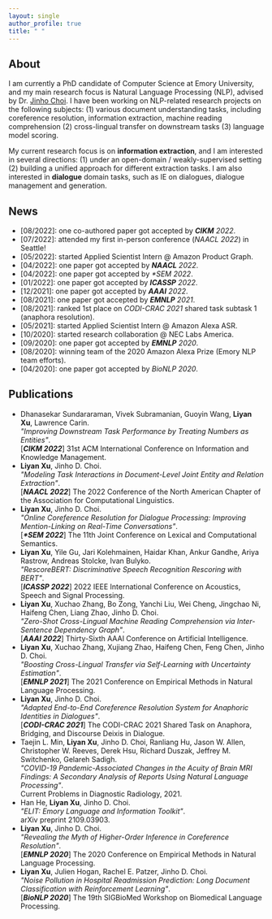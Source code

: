 ```yaml
---
layout: single
author_profile: true
title: " "
---
```


## About

I am currently a PhD candidate of Computer Science at Emory University, and my main research focus is Natural Language
Processing (NLP), advised by Dr. [Jinho Choi](https://www.emorynlp.org/faculty/jinho-choi). I have been working on NLP-related research projects on the following subjects: (1) various document understanding tasks, including coreference
resolution, information extraction, machine reading comprehension (2) cross-lingual transfer on downstream tasks (3) language model scoring.

My current research focus is on **information extraction**, and I am interested in several directions: (1) under an open-domain / weakly-supervised setting (2) building a unified approach for different extraction tasks. I am also interested in **dialogue** domain tasks, such as IE on dialogues, dialogue management and generation.

## News

* \[08/2022\]: one co-authored paper got accepted by ***CIKM** 2022*.
* \[07/2022\]: attended my first in-person conference (*NAACL 2022*) in Seattle!
* \[05/2022\]: started Applied Scientist Intern @ Amazon Product Graph.
* \[04/2022\]: one paper got accepted by ***NAACL** 2022*.
* \[04/2022\]: one paper got accepted by *\*SEM 2022*.
* \[01/2022\]: one paper got accepted by ***ICASSP** 2022*.
* \[12/2021\]: one paper got accepted by ***AAAI** 2022*.
* \[08/2021\]: one paper got accepted by ***EMNLP** 2021*.
* \[08/2021\]: ranked 1st place on *CODI-CRAC 2021* shared task subtask 1 (anaphora resolution).
* \[05/2021\]: started Applied Scientist Intern @ Amazon Alexa ASR.
* \[10/2020\]: started research collaboration @ NEC Labs America.
* \[09/2020\]: one paper got accepted by ***EMNLP** 2020*.
* \[08/2020\]: winning team of the 2020 Amazon Alexa Prize (Emory NLP team efforts).
* \[04/2020\]: one paper got accepted by *BioNLP 2020*.

## Publications

* Dhanasekar Sundararaman, Vivek Subramanian, Guoyin Wang, **Liyan Xu**, Lawrence Carin.  
*"Improving Downstream Task Performance by Treating Numbers as Entities"*.  
\[***CIKM 2022***\] 31st ACM International Conference on Information and Knowledge Management.
* **Liyan Xu**, Jinho D. Choi.  
*"Modeling Task Interactions in Document-Level Joint Entity and Relation Extraction"*.  
\[***NAACL 2022***\] The 2022 Conference of the North American Chapter of the Association for Computational Linguistics.
* **Liyan Xu**, Jinho D. Choi.  
*"Online Coreference Resolution for Dialogue Processing: Improving Mention-Linking on Real-Time Conversations"*.  
\[***\*SEM 2022***\] The 11th Joint Conference on Lexical and Computational Semantics.
* **Liyan Xu**, Yile Gu, Jari Kolehmainen, Haidar Khan, Ankur Gandhe, Ariya Rastrow, Andreas Stolcke, Ivan Bulyko.  
*"RescoreBERT: Discriminative Speech Recognition Rescoring with BERT"*.  
\[***ICASSP 2022***\] 2022 IEEE International Conference on Acoustics, Speech and Signal Processing.
* **Liyan Xu**, Xuchao Zhang, Bo Zong, Yanchi Liu, Wei Cheng, Jingchao Ni, Haifeng Chen, Liang Zhao, Jinho D. Choi.  
*"Zero-Shot Cross-Lingual Machine Reading Comprehension via Inter-Sentence Dependency Graph"*.  
\[***AAAI 2022***\] Thirty-Sixth AAAI Conference on Artificial Intelligence.
* **Liyan Xu**, Xuchao Zhang, Xujiang Zhao, Haifeng Chen, Feng Chen, Jinho D. Choi.  
*"Boosting Cross-Lingual Transfer via Self-Learning with Uncertainty Estimation"*.  
\[***EMNLP 2021***\] The 2021 Conference on Empirical Methods in Natural Language Processing.
* **Liyan Xu**, Jinho D. Choi.  
*"Adapted End-to-End Coreference Resolution System for Anaphoric Identities in Dialogues"*.  
\[***CODI-CRAC 2021***\] The CODI-CRAC 2021 Shared Task on Anaphora, Bridging, and Discourse Deixis in Dialogue.
* Taejin L. Min, **Liyan Xu**, Jinho D. Choi, Ranliang Hu, Jason W. Allen, Christopher W. Reeves, Derek Hsu, Richard Duszak,
  Jeffrey M. Switchenko, Gelareh Sadigh.  
*"COVID-19 Pandemic-Associated Changes in the Acuity of Brain MRI Findings: A Secondary Analysis of Reports Using Natural Language Processing"*.  
Current Problems in Diagnostic Radiology, 2021.
* Han He, **Liyan Xu**, Jinho D. Choi.  
*"ELIT: Emory Language and Information Toolkit"*.  
arXiv preprint 2109.03903.
* **Liyan Xu**, Jinho D. Choi.  
*"Revealing the Myth of Higher-Order Inference in Coreference Resolution"*.  
\[***EMNLP 2020***\] The 2020 Conference on Empirical Methods in Natural Language Processing.
* **Liyan Xu**, Julien Hogan, Rachel E. Patzer, Jinho D. Choi.  
*"Noise Pollution in Hospital Readmission Prediction: Long Document Classification with Reinforcement Learning"*.  
\[***BioNLP 2020***\] The 19th SIGBioMed Workshop on Biomedical Language Processing.
